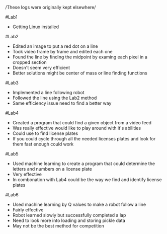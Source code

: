/These logs were originally kept elsewhere/

#Lab1
- Getting Linux installed

#Lab2
- Edited an image to put a red dot on a line
- Took video frame by frame and edited each one
- Found the line by finding the midpoint by examing each pixel in a cropped section
- Doesn't seem very efficient
- Better solutions might be center of mass or line finding functions

#Lab3
- Implemented a line following robot
- Followed the line using the Lab2 method
- Same efficiency issue need to find a better way

#Lab4
- Created a program that could find a given object from a video feed
- Was really effective would like to play around with it's abilities
- Could use to find license plates
- If you could cycle through all the needed licenses plates and look for them fast enough could work

#Lab5
- Used machine learning to create a program that could determine the letters and numbers on a license plate
- Very effective
- In combonation with Lab4 could be the way we find and identify license plates

#Lab6
- Used machine learning by Q values to make a robot follow a line
- Fairly effective
- Robot learned slowly but successfully completed a lap
- Need to look more into loading and storing pickle data
- May not be the best method for competition
